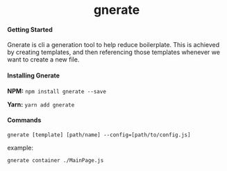<h1 align="center">
    gnerate
</h1>

#### Getting Started

Gnerate is cli a generation tool to help reduce boilerplate. This is achieved by creating templates, and then referencing those templates whenever we want to create a new file.

#### Installing Gnerate

**NPM:** `npm install gnerate --save`

**Yarn:** `yarn add gnerate`


#### Commands

`gnerate [template] [path/name] --config=[path/to/config.js]`


example:

`gnerate container ./MainPage.js`